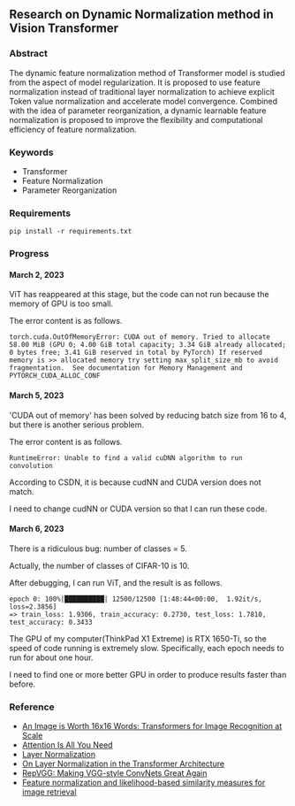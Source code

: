 ## Research on Dynamic Normalization method in Vision Transformer

### Abstract

The dynamic feature normalization method of Transformer model is studied from the aspect of model regularization. It is proposed to use feature normalization instead of traditional layer normalization to achieve explicit Token value normalization and accelerate model convergence. Combined with the idea of parameter reorganization, a dynamic learnable feature normalization is proposed to improve the flexibility and computational efficiency of feature normalization.

### Keywords

- Transformer
- Feature Normalization
- Parameter Reorganization

### Requirements

```commandline
pip install -r requirements.txt
```

### Progress

#### March 2, 2023

ViT has reappeared at this stage, but the code can not run because the memory of GPU is too small.

The error content is as follows.

```commandline
torch.cuda.OutOfMemoryError: CUDA out of memory. Tried to allocate 58.00 MiB (GPU 0; 4.00 GiB total capacity; 3.34 GiB already allocated; 0 bytes free; 3.41 GiB reserved in total by PyTorch) If reserved memory is >> allocated memory try setting max_split_size_mb to avoid fragmentation.  See documentation for Memory Management and PYTORCH_CUDA_ALLOC_CONF
```

#### March 5, 2023

'CUDA out of memory' has been solved by reducing batch size from 16 to 4, but there is another serious problem.

The error content is as follows.

```commandline
RuntimeError: Unable to find a valid cuDNN algorithm to run convolution
```

According to CSDN, it is because cudNN and CUDA version does not match.

I need to change cudNN or CUDA version so that I can run these code.

#### March 6, 2023

There is a ridiculous bug: number of classes = 5.

Actually, the number of classes of CIFAR-10 is 10.

After debugging, I can run ViT, and the result is as follows.

```commandline
epoch 0: 100%|██████████| 12500/12500 [1:48:44<00:00,  1.92it/s, loss=2.3856]
=> train_loss: 1.9306, train_accuracy: 0.2730, test_loss: 1.7810, test_accuracy: 0.3433
```

The GPU of my computer(ThinkPad X1 Extreme) is RTX 1650-Ti, so the speed of code running is extremely slow.
Specifically, each epoch needs to run for about one hour.

I need to find one or more better GPU in order to produce results faster than before.

### Reference

- [An Image is Worth 16x16 Words: Transformers for Image Recognition at Scale](https://arxiv.org/abs/2010.11929)
- [Attention Is All You Need](https://arxiv.org/abs/1706.03762)
- [Layer Normalization](https://arxiv.org/abs/1607.06450)
- [On Layer Normalization in the Transformer Architecture](https://arxiv.org/abs/2002.04745)
- [RepVGG: Making VGG-style ConvNets Great Again](https://arxiv.org/abs/2101.03697)
- [Feature normalization and likelihood-based similarity measures for image retrieval](http://www.cs.bilkent.edu.tr/~saksoy/papers/prletters01_likelihood.pdf)
